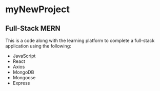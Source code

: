# myNewProject
## Full-Stack MERN

This is a code along with the learning platform to complete a full-stack application using the following:
* JavaScript
* React
* Axios
* MongoDB
* Mongoose
* Express
